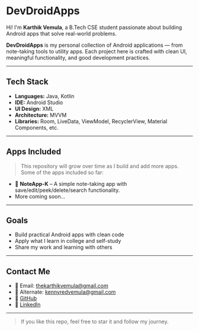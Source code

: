 # DevDroidApps
Hi! I'm **Karthik Vemula**, a B.Tech CSE student passionate about building Android apps that solve real-world problems.

**DevDroidApps** is my personal collection of Android applications — from note-taking tools to utility apps. Each project here is crafted with clean UI, meaningful functionality, and good development practices.

---

## Tech Stack
- **Languages:** Java, Kotlin
- **IDE:** Android Studio
- **UI Design:** XML
- **Architecture:** MVVM 
- **Libraries:** Room, LiveData, ViewModel, RecyclerView, Material Components, etc.

---

## Apps Included
> This repository will grow over time as I build and add more apps.  
> Some of the apps included so far:
- 📝 **NoteApp-K** – A simple note-taking app with save/edit/peek/delete/search functionality.
-  More coming soon...

---

## Goals
- Build practical Android apps with clean code
- Apply what I learn in college and self-study
- Share my work and learning with others

---

## Contact Me
- 📧 Email: [thekarthikvemula@gmail.com](mailto:thekarthikvemula@gmail.com)
- 📧 Alternate: [kennyredvemula@gmail.com](mailto:kennyredvemula@gmail.com)
- 🔗 [GitHub](https://github.com/karthikvemula23)
- 🔗 [LinkedIn](https://www.linkedin.com/in/karthik-vemula-4a3309363)

---

> If you like this repo, feel free to star it and follow my journey.
